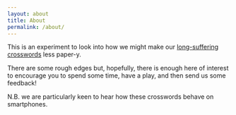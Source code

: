 ```yaml
---
layout: about
title: About
permalink: /about/
---
```


This is an experiment to look into how we might make our <a href="{{ site.original_crosswords_site_url }}">long-suffering crosswords</a> less paper-y.

There are some rough edges but, hopefully, there is enough here of interest to encourage you to spend some time, have a play, and then send us some feedback!

N.B. we are particularly keen to hear how these crosswords behave on smartphones.

